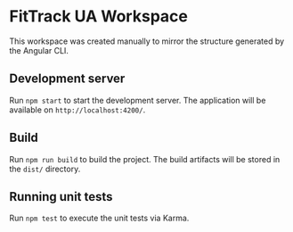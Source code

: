 # FitTrack UA Workspace

This workspace was created manually to mirror the structure generated by the Angular CLI.

## Development server

Run `npm start` to start the development server. The application will be available on `http://localhost:4200/`.

## Build

Run `npm run build` to build the project. The build artifacts will be stored in the `dist/` directory.

## Running unit tests

Run `npm test` to execute the unit tests via Karma.

